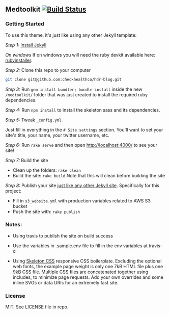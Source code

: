 ## Medtoolkit [![Build Status](https://travis-ci.org/orthodoc/medtoolkit.svg?branch=master)](https://travis-ci.org/orthodoc/medtoolkit)

### Getting Started

To use this theme, it's just like using any other Jekyll template:

*Step 1:* [Install Jekyll](https://jekyllrb.com/docs/installation/)

*On windows*
If on windows you will need the ruby devkit available here: [rubyinstaller](http://rubyinstaller.org/).

*Step 2:* Clone this repo to your computer

```bash
git clone git@github.com:checkhealthco/hdr-blog.git
```

*Step 3:* Run `gem install bundler; bundle install` inside the new `/medtoolkit/` folder that was just created to install the required ruby dependencies.

*Step 4:* Run `npm install` to install the skeleton sass and its dependencies.

*Step 5:* Tweak `_config.yml`.

Just fill in everything in the `# Site settings` section.
You'll want to set your site's title, your name, your twitter username, etc.

*Step 6:* Run `rake serve` and then open
[http://localhost:4000/](http://localhost:4000/) to see your site!

*Step 7:* Build the site

- Clean up the folders: `rake clean`
- Build the site: `rake build` Note that this will clean before building the site

*Step 8:* Publish your site
[just like any other Jekyll site](https://jekyllrb.com/docs/deployment-methods/).
Specifically for this project:
- Fill in `s3_website.yml` with production variables related to AWS S3 bucket
- Push the site with: `rake publish`

### Notes:

- Using travis to publish the site on build success

- Use the variables in .sample.env file to fill in the env variables at travis-ci

- Using [Skeleton CSS](http://getskeleton.com/) responsive CSS boilerplate.
  Excluding the optional web fonts, the example page weight is only one 7kB HTML file plus one 9kB CSS file. Multiple CSS files are concatenated together using includes, to minimize page requests. Add your own overrides and some inline SVGs or data URIs for an extremely fast site.

### License

MIT. See LICENSE file in repo.
